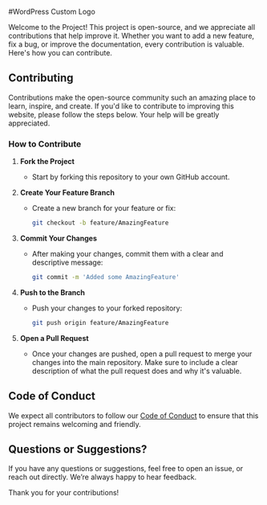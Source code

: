 #WordPress Custom Logo

Welcome to the Project! This project is open-source, and we appreciate all contributions that help improve it. Whether you want to add a new feature, fix a bug, or improve the documentation, every contribution is valuable. Here's how you can contribute.

## Contributing

Contributions make the open-source community such an amazing place to learn, inspire, and create. If you'd like to contribute to improving this website, please follow the steps below. Your help will be greatly appreciated.

### How to Contribute

1. **Fork the Project**
   - Start by forking this repository to your own GitHub account.

2. **Create Your Feature Branch**
   - Create a new branch for your feature or fix:
     ```bash
     git checkout -b feature/AmazingFeature
     ```

3. **Commit Your Changes**
   - After making your changes, commit them with a clear and descriptive message:
     ```bash
     git commit -m 'Added some AmazingFeature'
     ```

4. **Push to the Branch**
   - Push your changes to your forked repository:
     ```bash
     git push origin feature/AmazingFeature
     ```

5. **Open a Pull Request**
   - Once your changes are pushed, open a pull request to merge your changes into the main repository. Make sure to include a clear description of what the pull request does and why it's valuable.

## Code of Conduct

We expect all contributors to follow our [Code of Conduct](link-to-code-of-conduct) to ensure that this project remains welcoming and friendly.

## Questions or Suggestions?

If you have any questions or suggestions, feel free to open an issue, or reach out directly. We’re always happy to hear feedback.

Thank you for your contributions!

